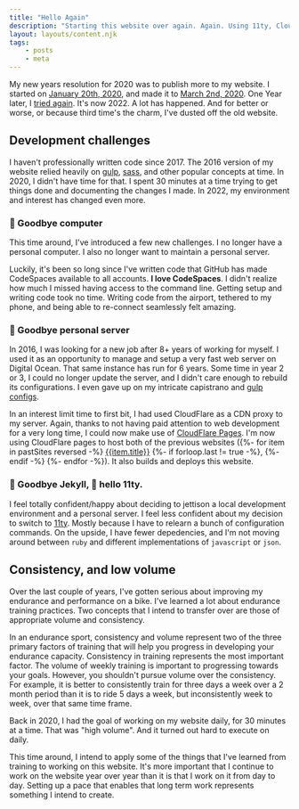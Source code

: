```yaml
---
title: "Hello Again"
description: "Starting this website over again. Again. Using 11ty, Cloudflare Pages, and CodeSpaces."
layout: layouts/content.njk
tags: 
    - posts
    - meta
---
```

My new years resolution for 2020 was to publish more to my website. I started on [January 20th, 2020](https://github.com/benkutil/benkutil.github.io/pull/45/files), and made it to [March 2nd, 2020](https://github.com/benkutil/benkutil.github.io/pull/50/files). One Year later, I [tried again](https://2020.benkutil.com/meta/website/2021/03/02/day-1). It's now 2022. A lot has happened. And for better or worse, or because third time's the charm, I've dusted off the old website.

## Development challenges
I haven't professionally written code since 2017. The 2016 version of my website relied heavily on [gulp](https://gulpjs.com), [sass](https://sass-lang.com), and other popular concepts at time. In 2020, I didn't have time for that. I spent 30 minutes at a time trying to get things done and documenting the changes I made. In 2022, my environment and interest has changed even more.

### 👋 Goodbye computer
This time around, I've introduced a few new challenges. I no longer have a personal computer. I also no longer want to maintain a personal server. 

Luckily, it's been so long since I've written code that GitHub has made CodeSpaces available to all accounts. **I love CodeSpaces**. I didn't realize how much I missed having access to the command line. Getting setup and writing code took no time. Writing code from the airport, tethered to my phone, and being able to re-connect seamlessly felt amazing.

### 👋 Goodbye personal server
In 2016, I was looking for a new job after 8+ years of working for myself. I used it as an opportunity to manage and setup a very fast web server on Digital Ocean. That same instance has run for 6 years. Some time in year 2 or 3, I could no longer update the server, and I didn't care enough to rebuild its configurations. I even gave up on my intricate capistrano and [gulp configs](https://github.com/benkutil/benkutil.github.io/tree/develop-2016/config/gulp). 

In an interest limit time to first bit, I had used CloudFlare as a CDN proxy to my server. Again, thanks to not having paid attention to web development for a very long time, I could now make use of [CloudFlare Pages](https://pages.cloudflare.com). I'm now using CloudFlare pages to host both of the previous websites ({%- for item in pastSites reversed -%}
    <a href="{{item.url}}" title="Open the {{item.title}} version of this website">{{item.title}}</a> {%- if forloop.last != true -%}, {%- endif -%}
  {%- endfor -%}). It also builds and deploys this website.

  ### 👋 Goodbye Jekyll, 👋 hello 11ty.
I feel totally confident/happy about deciding to jettison a local development environment and a personal server. I feel less confident about my decision to switch to [11ty](11ty.dev). Mostly because I have to relearn a bunch of configuration commands. On the upside, I have fewer depedencies, and I'm not moving around between `ruby` and different implementations of `javascript` or `json`.

## Consistency, and low volume
Over the last couple of years, I've gotten serious about improving my endurance and performance on a bike. I've learned a lot about endurance training practices. Two concepts that I intend to transfer over are those of appropriate volume and consistency.

In an endurance sport, consistency and volume represent two of the three primary factors  of training that will help you progress in developing your endurance capacity. Consistency in training represents the most important factor. The volume of weekly training is important to progressing towards your goals. However, you shouldn't pursue volume over the consistency. For example, it is better to consistently train for three days a week over a 2 month period than it is to ride 5 days a week, but inconsistently week to week, over that same time frame.

Back in 2020, I had the goal of working on my website daily, for 30 minutes at a time. That was "high volume". And it turned out hard to execute on daily. 

This time around, I intend to apply some of the things that I've learned from training to working on this website. It's more important that I continue to work on the website year over year than it is that I work on it from day to day. Setting up a pace that enables that long term work represents something I intend to create.